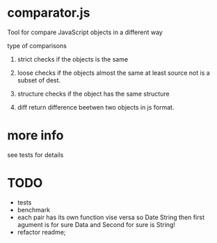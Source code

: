# comparator.js
Tool for compare JavaScript objects in a different way

type of comparisons

1. strict 
	checks if the objects is the same

2. loose
	checks if the objects almost the same
	at least source not is a subset of dest.

3. structure
	checks if the object has the same structure

4. diff
	return difference beetwen two objects in js format.


# more info

see tests for details

# TODO

 - tests
 - benchmark
 - each pair has its own function vise versa
  so Date String then first agument is for sure Data and Second for sure is String!
 - refactor readme;
